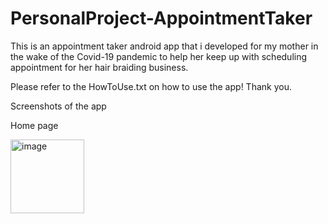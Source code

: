 # PersonalProject-AppointmentTaker

This is an appointment taker android app that i developed for my mother in the wake of the Covid-19 pandemic to help her 
keep up with scheduling appointment for her hair braiding business.

Please refer to the HowToUse.txt on how to use the app! Thank you.

Screenshots of the app

Home page

<img width="118" alt="image" src="https://user-images.githubusercontent.com/55414069/109568799-6cebe400-7ab5-11eb-8ead-b211f6b16e35.png">

